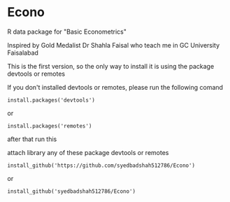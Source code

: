 # Econo
R data package for "Basic Econometrics"

Inspired by Gold Medalist Dr Shahla Faisal who teach me in GC University Faisalabad

This is the first version, so the only way to install it is using the package devtools or remotes

If you don't installed devtools or remotes, please run the following comand
```
install.packages('devtools')
```
or
```
install.packages('remotes')
```
after that run this

attach library any of these package devtools or remotes
```
install_github('https://github.com/syedbadshah512786/Econo')
```
or 
```
install_github('syedbadshah512786/Econo')
```


